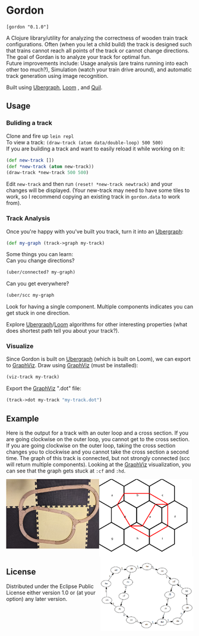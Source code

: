 # Gordon
    [gordon "0.1.0"]

A Clojure library/utility for analyzing the correctness of wooden train track configurations. Often (when you let a child build) the track is designed such that trains cannot reach all points of the track or cannot change directions. The goal of Gordan is to analyze your track for optimal fun.  
Future improvements include: Usage analysis (are trains running into each other too much?), Simulation (watch your train drive around), and automatic track generation using image recognition.

Built using [Ubergraph](https://github.com/Engelberg/ubergraph), [Loom](https://github.com/aysylu/loom) , and [Quil](https://github.com/quil/quil).

## Usage
### Buliding a track
Clone and fire up ```lein repl```  
To view a track: ```(draw-track (atom data/double-loop) 500 500)```  
If you are building a track and want to easily reload it while working on it:  
``` clojure
(def new-track [])
(def *new-track (atom new-track))
(draw-track *new-track 500 500)
```
Edit ```new-track``` and then run ```(reset! *new-track newtrack)``` and your changes will be displayed.
(Your new-track may need to have some tiles to work, so I recommend copying an existing track in ```gordon.data``` to work from).

### Track Analysis
Once you're happy with you've built you track, turn it into an [Ubergraph](https://github.com/Engelberg/ubergraph):
``` clojure 
(def my-graph (track->graph my-track)
```  
Some things you can learn:  
Can you change directions?  
``` clojure
(uber/connected? my-graph)
```

Can you get everywhere?  
``` clojure
(uber/scc my-graph
```
Look for having a single component. Multiple components indicates you can get stuck in one direction.

Explore [Ubergraph](https://github.com/Engelberg/ubergraph)/[Loom](https://github.com/aysylu/loom) algorithms for other interesting properties (what does shortest path tell you about your track?).

### Visualize
Since Gordon is built on [Ubergraph](https://github.com/Engelberg/ubergraph) (which is built on Loom), we can export to [GraphViz](https://graphviz.org/).
Draw using [GraphViz](https://graphviz.org/) (must be installed):
``` clojure
(viz-track my-track)
```

Export the [GraphViz](https://graphviz.org/) ".dot" file:  
``` clojure
(track->dot my-track "my-track.dot")
```

## Example
Here is the output for a track with an outer loop and a cross section. If you are going clockwise on the outer loop, you cannot get to the cross section. If you are going clockwise on the outer loop, taking the cross section changes you to clockwise and you cannot take the cross section a second time. The graph of this track is connected, but not strongly connected (scc will return multiple components). Looking at the [GraphViz](https://graphviz.org/) visualization, you can see that the graph gets stuck at ```:cf``` and ```:hd```.

<img src="examples/stuck-real.png" alt="Stuck Train Track" title="Stuck Train Track" align="left" width="250"/>
<img src="examples/stuck-train-tracks.png" alt="Stuck Train Track" title="Stuck Train Track" align="center" width="250"/>
<img src="examples/stuck-train-graph.png" alt="Stuck Train Graph" title="Stuck Train Graph" align="right" width="250"/>  


## License

Distributed under the Eclipse Public License either version 1.0 or (at
your option) any later version.
